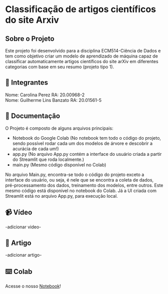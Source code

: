 # Classificação de artigos científicos do site Arxiv

## Sobre o Projeto
Este projeto foi desenvolvido para a disciplina ECM514-Ciência de Dados e tem como objetivo criar um modelo de aprendizado de máquina capaz de classificar automaticamente artigos científicos do site arXiv em diferentes categorias com base em seu resumo (projeto tipo 1).

## 👥 Integrantes
Nome: Carolina Perez RA: 20.00968-2
<br/>
Nome: Guilherme Lins Banzato RA: 20.01561-5

## 📝 Documentação
O Projeto é composto de alguns arquivos principais:
- Notebook do Google Colab (No notebook tem todo o código do projeto, sendo possível rodar cada um dos modelos de árvore e descobrir a acurácia de cada um!)
- app.py (No arquivo App.py contém a interface do usuário criada a partir do Streamlit que roda localmente.)
- main.py (Mesmo código disponível no Colab)

No arquivo Main.py, encontra-se todo o código do projeto exceto a interface do usuário, ou seja, é nele que se encontra a coleta de dados, pré-processamento dos dados, treinamento dos modelos, entre outros. Este mesmo código está disponível no notebook do Colab. Já a UI criada com Streamlit está no arquivo App.py, para execução local.

## 📹 Vídeo
-adicionar video-

## 📄 Artigo
-adicionar artigo-

## ⌨️ Colab
Acesse o nosso [Notebook](https://colab.research.google.com/drive/1_9F1zkX-7w8g-nSiS4SOFRVqVbW7dmTw?usp=sharing)!
